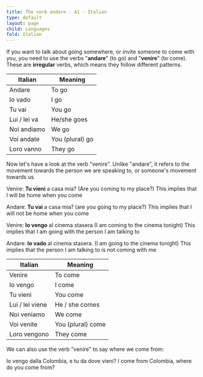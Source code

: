 ```yaml
---
title: The verb andare - A1 - Italian
type: default
layout: page
child: Languages
fold: Italian
---
```


If you want to talk about going somewhere, or invite someone to come with you,
you need to use the verbs "**andare**" (to go) and "**venire**" (to come).
These are **irregular** verbs, which means they follow different patterns.

| Italian | Meaning |
| ------- | ------- |
| Andare | To go |
| Io vado | I go |
| Tu vai | You go |
| Lui / lei va | He/she goes |
| Noi andiamo | We go |
| Voi andate | You (plural) go |
| Loro vanno | They go |

Now let's have a look at the verb "venire". Unlike "andare", it refers to the
movement towards the person we are speaking to, or someone's movement towards
us.

Venire: **Tu vieni** a casa mia? (Are you coming to my place?)
        This implies that I will be home when you come

Andare: **Tu vai** a casa mia? (are you going to my place?)
        This implies that I will not be home when you come

Venire: **Io vengo** al cinema stasera (I am coming to the cinema tonight)
        This implies that I am going with the person I am talking to

Andare: **Io vado** al cinema stasera. (I am going to the cinema tonight)
        This implies that the person I am talking to is not coming with me

| Italian | Meaning |
| ------- | ------- |
| Venire | To come |
| Io vengo | I come |
| Tu vieni | You come |
| Lui / lei viene | He / she comes |
| Noi veniamo | We come |
| Voi venite | You (plural) come |
| Loro vengono | They come |

We can also use the verb "venire" to say where we come from:

Io vengo dalla Colombia, e tu da dove vieni?
I come from Colombia, where do you come from?
